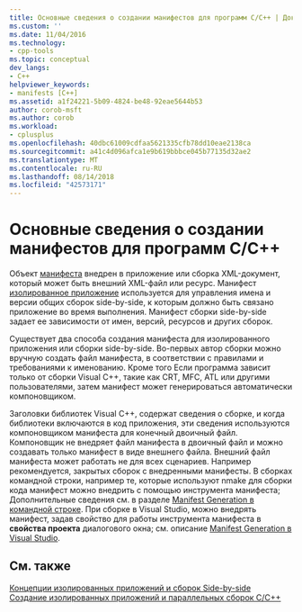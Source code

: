 ```yaml
---
title: Основные сведения о создании манифестов для программ C/C++ | Документация Майкрософт
ms.custom: ''
ms.date: 11/04/2016
ms.technology:
- cpp-tools
ms.topic: conceptual
dev_langs:
- C++
helpviewer_keywords:
- manifests [C++]
ms.assetid: a1f24221-5b09-4824-be48-92eae5644b53
author: corob-msft
ms.author: corob
ms.workload:
- cplusplus
ms.openlocfilehash: 40dbc61009cdfaa5621335cfb78dd10eae2138ca
ms.sourcegitcommit: a41c4d096afca1e9b619bbbce045b77135d32ae2
ms.translationtype: MT
ms.contentlocale: ru-RU
ms.lasthandoff: 08/14/2018
ms.locfileid: "42573171"
---
```

# <a name="understanding-manifest-generation-for-cc-programs"></a>Основные сведения о создании манифестов для программ C/C++
Объект [манифеста](http://msdn.microsoft.com/library/aa375365) внедрен в приложение или сборка XML-документ, который может быть внешний XML-файл или ресурс. Манифест [изолированное приложение](http://msdn.microsoft.com/library/aa375190) используется для управления имена и версии общих сборок side-by-side, к которым должно быть связано приложение во время выполнения. Манифест сборки side-by-side задает ее зависимости от имен, версий, ресурсов и других сборок.  
  
 Существует два способа создания манифеста для изолированного приложения или сборки side-by-side. Во-первых автор сборки можно вручную создать файл манифеста, в соответствии с правилами и требованиями к именованию. Кроме того Если программа зависит только от сборки Visual C++, такие как CRT, MFC, ATL или другими пользователями, затем манифест может генерироваться автоматически компоновщиком.  
  
 Заголовки библиотек Visual C++, содержат сведения о сборке, и когда библиотеки включаются в код приложения, эти сведения используются компоновщиком манифеста для конечный двоичный файл. Компоновщик не внедряет файл манифеста в двоичный файл и можно создавать только манифест в виде внешнего файла. Внешний файл манифеста может работать не для всех сценариев. Например рекомендуется, закрытых сборок с внедренными манифесты. В сборках командной строки, например те, которые используют nmake для сборки кода манифест можно внедрить с помощью инструмента манифеста; Дополнительные сведения см. в разделе [Manifest Generation в командной строке](../build/manifest-generation-at-the-command-line.md). При сборке в Visual Studio, можно внедрять манифест, задав свойство для работы инструмента манифеста в **свойства проекта** диалогового окна; см. описание [Manifest Generation в Visual Studio](../build/manifest-generation-in-visual-studio.md).  
  
## <a name="see-also"></a>См. также  
 [Концепции изолированных приложений и сборок Side-by-side](../build/concepts-of-isolated-applications-and-side-by-side-assemblies.md)   
 [Создание изолированных приложений и параллельных сборок C/C++](../build/building-c-cpp-isolated-applications-and-side-by-side-assemblies.md)